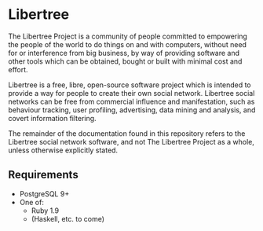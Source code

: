 # Libertree

The Libertree Project is a community of people committed to empowering the
people of the world to do things on and with computers, without need for or
interference from big business, by way of providing software and other tools
which can be obtained, bought or built with minimal cost and effort.

Libertree is a free, libre, open-source software project which is intended to
provide a way for people to create their own social network.  Libertree social
networks can be free from commercial influence and manifestation, such as
behaviour tracking, user profiling, advertising, data mining and analysis, and
covert information filtering.

The remainder of the documentation found in this repository refers to the
Libertree social network software, and not The Libertree Project as a whole,
unless otherwise explicitly stated.

## Requirements

* PostgreSQL 9+
* One of:
  * Ruby 1.9
  * (Haskell, etc. to come)
